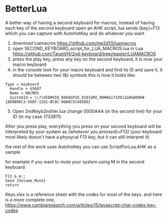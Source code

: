 # BetterLua
A better way of having a second keyboard for macros, instead of having each key of the second keyboard open an AHK script, lua sends [key]+F13 which you can capture with AutoHotKey and do whatever you want


1. download luamacros https://github.com/me2d13/luamacros
2. open SECOND_KEYBOARD_script_for_LUA_MACROS.lua in Lua https://github.com/TaranVH/2nd-keyboard/tree/master/LUAMACROS 
3. press the play key, press any key on the second keyboard, it is now your macro keyboard
4. in the console look for your macro keyboard and find its ID and save it, it should be between two (&) symbols this is how it looks like:

```
Type = keyboard
  Handle = 65607
  Name = MACROS
  SystemId = \\?\HID#VID_B404&PID_0101&MI_00#8&1733811&0&0000#{884B96C3-56EF-11D1-BC8C-00A0C91405DD}
```

5. Open 2ndKeyb2ndVer.lua change 0000AAA (in the second line) for your ID (in my case *1733811*)

After you press play, everything you press on your second keyboard will be interpreted by your system as *(whatever you pressed)+F13]* (your keyboard most likely doesn't have a physycal F13 key, but it can still interpret it)

the rest of the work uses Autohotkey you can use ScriptForLua.AHK as a sample

for example if you want to mute your system using M in the second keyboard:
```
F13 & m::
Send {Volume_Mute}
return
```


Keys.xlsx is a reference sheet with the codes for most of the keys.
and here is a more complete one, https://www.cambiaresearch.com/articles/15/javascript-char-codes-key-codes
